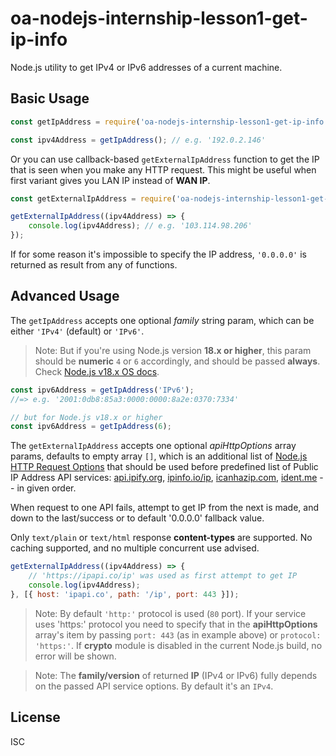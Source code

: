 # oa-nodejs-internship-lesson1-get-ip-info

Node.js utility to get IPv4 or IPv6 addresses of a current machine.

## Basic Usage

```js
const getIpAddress = require('oa-nodejs-internship-lesson1-get-ip-info').getIpAddress;

const ipv4Address = getIpAddress(); // e.g. '192.0.2.146'
```

Or you can use callback-based `getExternalIpAddress` function to get the IP that is seen when you make any HTTP request. This might be useful when first variant gives you LAN IP instead of **WAN IP**.

```js
const getExternalIpAddress = require('oa-nodejs-internship-lesson1-get-ip-info').getExternalIpAddress;

getExternalIpAddress((ipv4Address) => {
    console.log(ipv4Address); // e.g. '103.114.98.206'
});
```

If for some reason it's impossible to specify the IP address, `'0.0.0.0'` is returned as result from any of functions.

## Advanced Usage

The `getIpAddress` accepts one optional _family_ string param, which can be either `'IPv4'` (default) or `'IPv6'`. 
> Note: But if you're using Node.js version **18.x or higher**, this param should be **numeric** `4` or `6` accordingly, and should be passed **always**. Check [Node.js v18.x OS docs].

```js
const ipv6Address = getIpAddress('IPv6');
//=> e.g. '2001:0db8:85a3:0000:0000:8a2e:0370:7334'

// but for Node.js v18.x or higher
const ipv6Address = getIpAddress(6);
```

The `getExternalIpAddress` accepts one optional _apiHttpOptions_ array params, defaults to empty array `[]`, which is an additional list of [Node.js HTTP Request Options] that should be used before predefined list of Public IP Address API services: 
[api.ipify.org], [ipinfo.io/ip], [icanhazip.com], [ident.me] -- in given order.

When request to one API fails, attempt to get IP from the next is made, and down to the last/success or to default '0.0.0.0' fallback value.

Only `text/plain` or `text/html` response **content-types** are supported.
No caching supported, and no multiple concurrent use advised.

```js
getExternalIpAddress((ipv4Address) => {
    // 'https://ipapi.co/ip' was used as first attempt to get IP
    console.log(ipv4Address);
}, [{ host: 'ipapi.co', path: '/ip', port: 443 }]);
```

> Note: By default `'http:'` protocol is used (`80` port). If your service uses 'https:' protocol you need to specify that in the **apiHttpOptions** array's item by passing `port: 443` (as in example above) or `protocol: 'https:'`. 
> If **crypto** module is disabled in the current Node.js build, no error will be shown.

> Note: The **family/version** of returned **IP** (IPv4 or IPv6) fully depends on the passed API service options. By default it's an `IPv4`.

## License

ISC

[//]: # (These are reference links used in the body of this note and get stripped out when the markdown processor does its job. There is no need to format nicely because it shouldn't be seen. Thanks SO - http://stackoverflow.com/questions/4823468/store-comments-in-markdown-syntax)

   [Node.js v18.x OS docs]: <https://nodejs.org/dist/latest-v18.x/docs/api/os.html#osnetworkinterfaces>
   [Node.js HTTP Request Options]: <https://nodejs.org/dist/latest-v16.x/docs/api/http.html#httprequestoptions-callback>
   [api.ipify.org]: <http://api.ipify.org>
   [ipinfo.io/ip]: <http://ipinfo.io/ip>
   [icanhazip.com]: <http://icanhazip.com>
   [ident.me]: <http://ident.me>
